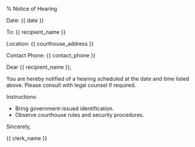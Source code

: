 % Notice of Hearing

Date: {{ date }}

To: {{ recipient_name }}

Location: {{ courthouse_address }}

Contact Phone: {{ contact_phone }}

Dear {{ recipient_name }},

You are hereby notified of a hearing scheduled at the date and time listed above. Please consult with legal counsel if required.

Instructions:

- Bring government-issued identification.
- Observe courthouse rules and security procedures.

Sincerely,

{{ clerk_name }}
